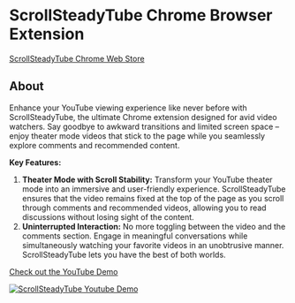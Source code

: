# ScrollSteadyTube Chrome Browser Extension

[ScrollSteadyTube Chrome Web Store](https://chrome.google.com/webstore/detail/scrollsteadytube/nlllhdjgldnllhokihbfeojlpholfljn/related?hl=en&authuser=0)

## About

Enhance your YouTube viewing experience like never before with ScrollSteadyTube, the ultimate Chrome extension designed for avid video watchers. Say goodbye to awkward transitions and limited screen space – enjoy theater mode videos that stick to the page while you seamlessly explore comments and recommended content.

**Key Features:**

1. **Theater Mode with Scroll Stability:** Transform your YouTube theater mode into an immersive and user-friendly experience. ScrollSteadyTube ensures that the video remains fixed at the top of the page as you scroll through comments and recommended videos, allowing you to read discussions without losing sight of the content.
2. **Uninterrupted Interaction:** No more toggling between the video and the comments section. Engage in meaningful conversations while simultaneously watching your favorite videos in an unobtrusive manner. ScrollSteadyTube lets you have the best of both worlds.

[Check out the YouTube Demo](hhttps://www.youtube.com/watch?v=j05tnZj9SGc)

[![ScrollSteadyTube Youtube Demo](https://img.youtube.com/vi/j05tnZj9SGc/0.jpg)](https://www.youtube.com/watch?v=j05tnZj9SGc)
